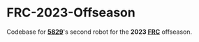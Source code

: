 # FRC-2023-Offseason <br>
Codebase for **[5829](https://www.thebluealliance.com/team/5829/2023)**'s second robot for the **2023 [FRC](https://www.firstinspires.org/robotics/frc)** offseason.
